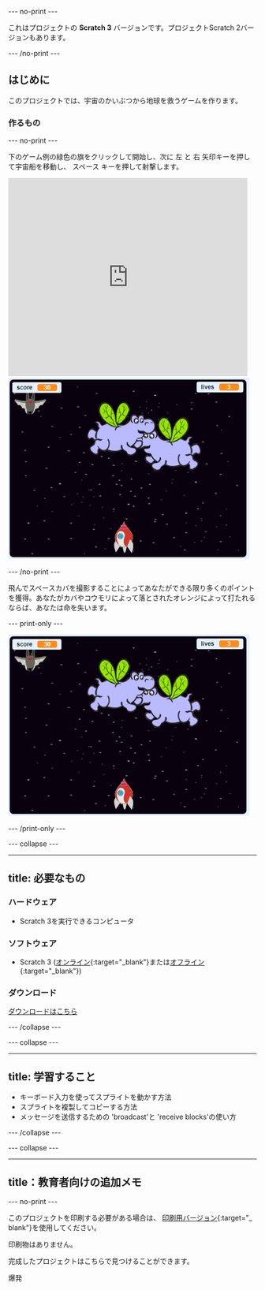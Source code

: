 \--- no-print \---

これはプロジェクトの **Scratch 3** バージョンです。プロジェクト</a>Scratch 2バージョンもあります。</p> 

\--- /no-print \---

## はじめに

このプロジェクトでは、宇宙のかいぶつから地球を救うゲームを作ります。

### 作るもの

\--- no-print \---

下のゲーム例の緑色の旗をクリックして開始し、次に <kbd>左</kbd> と <kbd>右</kbd> 矢印キーを押して宇宙船を移動し、 <kbd>スペース</kbd> キーを押して射撃します。

<div class="scratch-preview">
  <iframe allowtransparency="true" width="485" height="402" src="https://scratch.mit.edu/projects/embed/276887163/?autostart=false" frameborder="0" scrolling="no"></iframe>
  <img src="images/showcase.png">
</div>

\--- /no-print \---

飛んでスペースカバを撮影することによってあなたができる限り多くのポイントを獲得。あなたがカバやコウモリによって落とされたオレンジによって打たれるならば、あなたは命を失います。

\--- print-only \---

![desc](images/showcase.png)

\--- /print-only \---

\--- collapse \---

* * *

## title: 必要なもの

### ハードウェア

+ Scratch 3を実行できるコンピュータ

### ソフトウェア

+ Scratch 3 ([オンライン](https://rpf.io/scratchon){:target="_blank"}または[オフライン](https://rpf.io/scratchoff){:target="_blank"})

### ダウンロード

[ダウンロードはこちら](http://rpf.io/p/en/clone-wars-go)

\--- /collapse \---

\--- collapse \---

* * *

## title: 学習すること

+ キーボード入力を使ってスプライトを動かす方法
+ スプライトを複製してコピーする方法
+ メッセージを送信するための 'broadcast'と 'receive blocks'の使い方

\--- /collapse \---

\--- collapse \---

* * *

## title：教育者向けの追加メモ

\--- no-print \---

このプロジェクトを印刷する必要がある場合は、 [印刷用バージョン](https://projects.raspberrypi.org/en/projects/clone-wars/print){:target="_ blank"}を使用してください。

印刷物はありません。

完成したプロジェクトはこちらで見つけることができます。

爆発